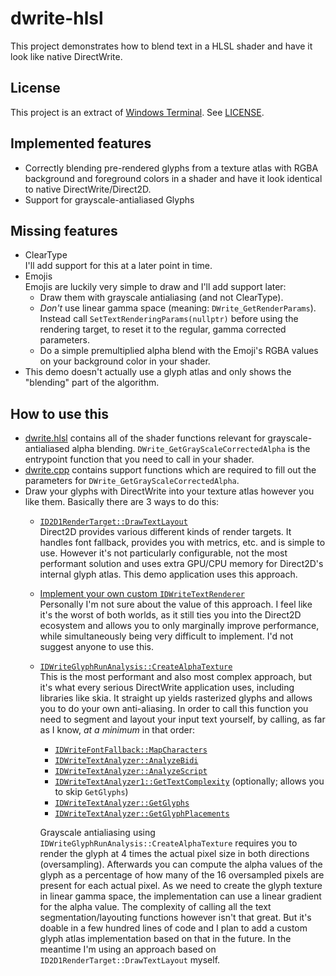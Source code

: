 # dwrite-hlsl

This project demonstrates how to blend text in a HLSL shader and have it look like native DirectWrite.

## License

This project is an extract of [Windows Terminal](https://github.com/microsoft/terminal). See [LICENSE](./LICENSE).

## Implemented features

* Correctly blending pre-rendered glyphs from a texture atlas with RGBA background and foreground colors in a shader and have it look identical to native DirectWrite/Direct2D.
* Support for grayscale-antialiased Glyphs

## Missing features

* ClearType<br>
  I'll add support for this at a later point in time.
* Emojis<br>
  Emojis are luckily very simple to draw and I'll add support later:
  * Draw them with grayscale antialiasing (and not ClearType).
  * _Don't_ use linear gamma space (meaning: `DWrite_GetRenderParams`). Instead call `SetTextRenderingParams(nullptr)` before using the rendering target, to reset it to the regular, gamma corrected parameters.
  * Do a simple premultiplied alpha blend with the Emoji's RGBA values on your background color in your shader.
* This demo doesn't actually use a glyph atlas and only shows the "blending" part of the algorithm.

## How to use this

* [dwrite.hlsl](./src/dwrite.hlsl) contains all of the shader functions relevant for grayscale-antialiased alpha blending. `DWrite_GetGrayScaleCorrectedAlpha` is the entrypoint function that you need to call in your shader.
* [dwrite.cpp](./src/dwrite.cpp) contains support functions which are required to fill out the parameters for `DWrite_GetGrayScaleCorrectedAlpha`.
* Draw your glyphs with DirectWrite into your texture atlas however you like them. Basically there are 3 ways to do this:
  * [`ID2D1RenderTarget::DrawTextLayout`](https://docs.microsoft.com/en-us/windows/win32/api/d2d1/nf-d2d1-id2d1rendertarget-drawtextlayout)<br>
    Direct2D provides various different kinds of render targets. It handles font fallback, provides you with metrics, etc. and is simple to use. However it's not particularly configurable, not the most performant solution and uses extra GPU/CPU memory for Direct2D's internal glyph atlas. This demo application uses this approach.
  * [Implement your own custom `IDWriteTextRenderer`](https://docs.microsoft.com/en-us/windows/win32/directwrite/how-to-implement-a-custom-text-renderer)<br>
    Personally I'm not sure about the value of this approach. I feel like it's the worst of both worlds, as it still ties you into the Direct2D ecosystem and allows you to only marginally improve performance, while simultaneously being very difficult to implement. I'd not suggest anyone to use this.
  * [`IDWriteGlyphRunAnalysis::CreateAlphaTexture`](https://docs.microsoft.com/en-us/windows/win32/api/dwrite/nf-dwrite-idwriteglyphrunanalysis-createalphatexture)<br>
    This is the most performant and also most complex approach, but it's what every serious DirectWrite application uses, including libraries like skia. It straight up yields rasterized glyphs and allows you to do your own anti-aliasing. In order to call this function you need to segment and layout your input text yourself, by calling, as far as I know, _at a minimum_ in that order:
    * [`IDWriteFontFallback::MapCharacters`](https://docs.microsoft.com/en-us/windows/win32/directwrite/idwritefontfallback-mapcharacters)
    * [`IDWriteTextAnalyzer::AnalyzeBidi`](https://docs.microsoft.com/en-us/windows/win32/api/dwrite/nf-dwrite-idwritetextanalyzer-analyzebidi)
    * [`IDWriteTextAnalyzer::AnalyzeScript`](https://docs.microsoft.com/en-us/windows/win32/api/dwrite/nf-dwrite-idwritetextanalyzer-analyzescript)
    * [`IDWriteTextAnalyzer1::GetTextComplexity`](https://docs.microsoft.com/en-us/windows/win32/api/dwrite_1/nf-dwrite_1-idwritetextanalyzer1-gettextcomplexity) (optionally; allows you to skip `GetGlyphs`)
    * [`IDWriteTextAnalyzer::GetGlyphs`](https://docs.microsoft.com/en-us/windows/win32/api/dwrite/nf-dwrite-idwritetextanalyzer-getglyphs)
    * [`IDWriteTextAnalyzer::GetGlyphPlacements`](https://docs.microsoft.com/en-us/windows/win32/api/dwrite/nf-dwrite-idwritetextanalyzer-getglyphplacements)

    Grayscale antialiasing using `IDWriteGlyphRunAnalysis::CreateAlphaTexture` requires you to render the glyph at 4 times the actual pixel size in both directions (oversampling). Afterwards you can compute the alpha values of the glyph as a percentage of how many of the 16 oversampled pixels are present for each actual pixel. As we need to create the glyph texture in linear gamma space, the implementation can use a linear gradient for the alpha value. The complexity of calling all the text segmentation/layouting functions however isn't that great. But it's doable in a few hundred lines of code and I plan to add a custom glyph atlas implementation based on that in the future. In the meantime I'm using an approach based on `ID2D1RenderTarget::DrawTextLayout` myself.
